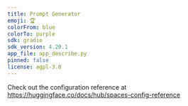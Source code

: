 ```yaml
---
title: Prompt Generator
emoji: 🏆
colorFrom: blue
colorTo: purple
sdk: gradio
sdk_version: 4.20.1
app_file: app_describe.py
pinned: false
license: agpl-3.0
---
```


Check out the configuration reference at https://huggingface.co/docs/hub/spaces-config-reference
